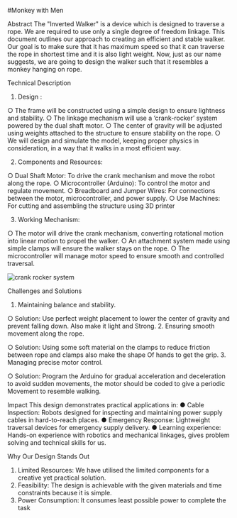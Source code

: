 #Monkey with Men

Abstract
The "Inverted Walker" is a device which is designed to traverse a rope. We are required to use only a single degree of freedom linkage. This document outlines our approach to creating an efficient and stable walker. Our goal is to make sure that it has maximum speed so that it can traverse the rope in shortest time and it is also light weight.
Now, just as our name suggests, we are going to design the walker such that it resembles a monkey hanging on rope.

Technical Description
1.	Design :

○	The frame will be constructed using a simple design to ensure lightness and stability.
○	The linkage mechanism will use a ‘crank-rocker’ system powered by the dual shaft motor.
○	The center of gravity will be adjusted using weights attached to the structure to ensure stability on the rope.
○	We will design and simulate the model, keeping proper physics in consideration, in a way that it walks in a most efficient way.

2.	Components and Resources:

○	Dual Shaft Motor: To drive the crank mechanism and move the robot along the rope.
○	Microcontroller (Arduino): To control the motor and regulate movement.
○	Breadboard and Jumper Wires: For connections between the motor, microcontroller, and power supply.
○	Use Machines: For cutting and assembling the structure using 3D printer

3.	Working Mechanism:

○	The motor will drive the crank mechanism, converting rotational motion into linear motion to propel the walker.
○	An attachment system made using simple clamps will ensure the walker stays on the rope.
○	The microcontroller will manage motor speed to ensure smooth and controlled traversal.

 ![crank rocker system](https://github.com/user-attachments/assets/6e2e32b9-587e-419b-8add-02f76333955e)

Challenges and Solutions
1.	Maintaining balance and stability.

○	Solution: Use perfect weight placement to lower the center of gravity and prevent falling down. Also make it light and Strong.
2.	Ensuring smooth movement along the rope.

○	Solution: Using some soft material on the clamps to reduce friction between rope and clamps also make the shape Of hands to get the grip.
3.	Managing precise motor control.

○	Solution: Program the Arduino for gradual acceleration and deceleration to avoid sudden movements, the motor should be coded to give a periodic Movement to resemble walking.

Impact
This design demonstrates practical applications in:
●	Cable Inspection: Robots designed for inspecting and maintaining power supply cables in hard-to-reach places.
●	Emergency Response: Lightweight traversal devices for emergency supply delivery.
●	Learning experience: Hands-on experience with robotics and mechanical linkages, gives problem solving and technical skills for us.

Why Our Design Stands Out
1.	Limited Resources: We have utilised the limited components for a creative yet practical solution.
2.	Feasibility: The design is achievable with the given materials and time constraints because it is simple.
3.	Power Consumption: It consumes least possible power to complete the task


